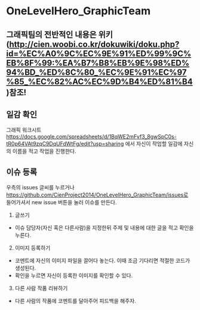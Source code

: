 OneLevelHero_GraphicTeam
========================
## 그래픽팀의 전반적인 내용은 위키(http://cien.woobi.co.kr/dokuwiki/doku.php?id=%EC%A0%9C%EC%9E%91%ED%99%9C%EB%8F%99:%EA%B7%B8%EB%9E%98%ED%94%BD_%ED%8C%80_%EC%9E%91%EC%97%85_%EC%82%AC%EC%9D%B4%ED%81%B4)참조!

## 일감 확인
그래픽 워크시트 https://docs.google.com/spreadsheets/d/1BqWE2mFvf3_8gwSpC0s-tR0p64VAt9zqC9DqUFdWtFg/edit?usp=sharing
에서 자신이 작업할 일감에 자신의 이름을 적고 작업을 진행한다.

## 이슈 등록
우측의 issues 글씨를 누르거나 https://github.com/CienProject2014/OneLevelHero_GraphicTeam/issues로 들어가셔서
new issue 버튼을 눌러 이슈를 만든다.

1. 글쓰기
  * 이슈 담당자(자신 혹은 다른사람)을 지정한뒤 주제 및 내용에 대한 글을 적고 확인을 누른다.

2. 이미지 등록하기
  * 코멘트에 자신의 이미지 파일을 끌어다 놓는다. 이때 조금 기다리면 적절한 코드가 생성된다.
  * 확인을 누르면 자신이 등록한 이미지를 확인할 수 있다.

3. 다른 사람 작품 리뷰하기
  * 다른 사람의 작품에 코멘트를 달아주어 피드백을 해주자.
